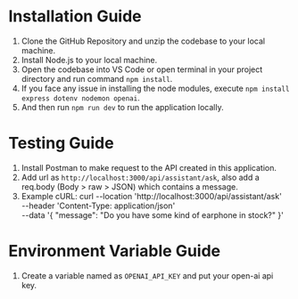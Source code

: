 # Installation Guide
1. Clone the GitHub Repository and unzip the codebase to your local machine.
2. Install Node.js to your local machine.
3. Open the codebase into VS Code or open terminal in your project directory and run command `npm install`.
4. If you face any issue in installing the node modules, execute `npm install express dotenv nodemon openai`.
5. And then run `npm run dev` to run the application locally.

# Testing Guide
1. Install Postman to make request to the API created in this application.
2. Add url as `http://localhost:3000/api/assistant/ask`, also add a req.body (Body > raw > JSON) which contains a message.
3. Example cURL:
curl --location 'http://localhost:3000/api/assistant/ask' \
--header 'Content-Type: application/json' \
--data '{
    "message": "Do you have some kind of earphone in stock?"
  }'

# Environment Variable Guide
1. Create a variable named as `OPENAI_API_KEY` and put your open-ai api key.
